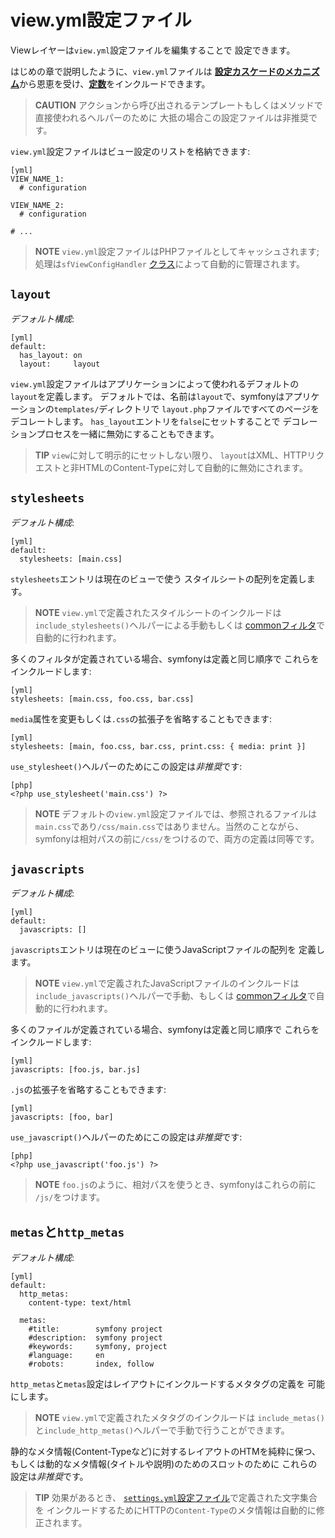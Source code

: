 view.yml設定ファイル
====================

Viewレイヤーは`view.yml`設定ファイルを編集することで
設定できます。

はじめの章で説明したように、`view.yml`ファイルは
[**設定カスケードのメカニズム**](03-Configuration-Files-Principles#chapter_03_configuration_cascade)から恩恵を受け、[**定数**](03-Configuration-Files-Principles#chapter_03_constants)をインクルードできます。

>**CAUTION**
>アクションから呼び出されるテンプレートもしくはメソッドで直接使われるヘルパーのために
>大抵の場合この設定ファイルは非推奨です。

`view.yml`設定ファイルはビュー設定のリストを格納できます:

    [yml]
    VIEW_NAME_1:
      # configuration

    VIEW_NAME_2:
      # configuration

    # ...

>**NOTE**
>`view.yml`設定ファイルはPHPファイルとしてキャッシュされます; 
>処理は`sfViewConfigHandler`
>[クラス](14-Other-Configuration-Files#chapter_14_config_handlers_yml)によって自動的に管理されます。

`layout`
--------

*デフォルト構成*:

    [yml]
    default:
      has_layout: on
      layout:     layout

`view.yml`設定ファイルはアプリケーションによって使われるデフォルトの`layout`を定義します。
デフォルトでは、名前は`layout`で、symfonyはアプリケーションの`templates/`ディレクトリで
`layout.php`ファイルですべてのページをデコレートします。
`has_layout`エントリを`false`にセットすることで
デコレーションプロセスを一緒に無効にすることもできます。

>**TIP**
>`view`に対して明示的にセットしない限り、
>`layout`はXML、HTTPリクエストと非HTMLのContent-Typeに対して自動的に無効にされます。

`stylesheets`
-------------

*デフォルト構成*:

    [yml]
    default:
      stylesheets: [main.css]

`stylesheets`エントリは現在のビューで使う
スタイルシートの配列を定義します。

>**NOTE**
>`view.yml`で定義されたスタイルシートのインクルードは
>`include_stylesheets()`ヘルパーによる手動もしくは
>[commonフィルタ](12-Filters#chapter_12_common)で自動的に行われます。

多くのフィルタが定義されている場合、symfonyは定義と同じ順序で
これらをインクルードします:

    [yml]
    stylesheets: [main.css, foo.css, bar.css]

`media`属性を変更もしくは`.css`の拡張子を省略することもできます:

    [yml]
    stylesheets: [main, foo.css, bar.css, print.css: { media: print }]

`use_stylesheet()`ヘルパーのためにこの設定は*非推奨*です:

    [php]
    <?php use_stylesheet('main.css') ?>

>**NOTE**
>デフォルトの`view.yml`設定ファイルでは、参照されるファイルは
>`main.css`であり`/css/main.css`ではありません。当然のことながら、
>symfonyは相対パスの前に`/css/`をつけるので、両方の定義は同等です。

`javascripts`
-------------

*デフォルト構成*:

    [yml]
    default:
      javascripts: []

`javascripts`エントリは現在のビューに使うJavaScriptファイルの配列を
定義します。

>**NOTE**
>`view.yml`で定義されたJavaScriptファイルのインクルードは
>`include_javascripts()`ヘルパーで手動、もしくは
>[commonフィルタ](#chapter_12_common)で自動的に行われます。

多くのファイルが定義されている場合、symfonyは定義と同じ順序で
これらをインクルードします:

    [yml]
    javascripts: [foo.js, bar.js]

`.js`の拡張子を省略することもできます:

    [yml]
    javascripts: [foo, bar]

`use_javascript()`ヘルパーのためにこの設定は*非推奨*です:

    [php]
    <?php use_javascript('foo.js') ?>

>**NOTE**
>`foo.js`のように、相対パスを使うとき、symfonyはこれらの前に
>`/js/`をつけます。

`metas`と`http_metas`
---------------------

*デフォルト構成*:

    [yml]
    default:
      http_metas:
        content-type: text/html

      metas:
        #title:        symfony project
        #description:  symfony project
        #keywords:     symfony, project
        #language:     en
        #robots:       index, follow

`http_metas`と`metas`設定はレイアウトにインクルードするメタタグの定義を
可能にします。

>**NOTE**
>`view.yml`で定義されたメタタグのインクルードは
>`include_metas()`と`include_http_metas()`ヘルパーで手動で行うことができます。

静的なメタ情報(Content-Typeなど)に対するレイアウトのHTMを純粋に保つ、
もしくは動的なメタ情報(タイトルや説明)のためのスロットのために
これらの設定は*非推奨*です。

>**TIP**
>効果があるとき、
>[`settings.yml`設定ファイル](04-Settings#chapter_04_charset)で定義された文字集合を
>インクルードするためにHTTPの`Content-Type`のメタ情報は自動的に修正されます。
